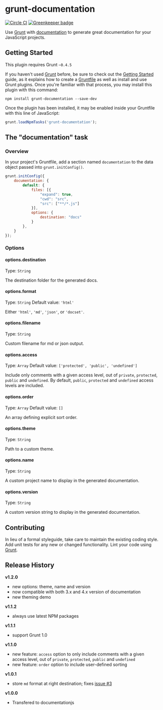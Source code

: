 # grunt-documentation

[![Circle CI](https://circleci.com/gh/documentationjs/grunt-documentation/tree/master.svg?style=shield)](https://circleci.com/gh/documentationjs/grunt-documentation/tree/master)
[![Greenkeeper badge](https://badges.greenkeeper.io/documentationjs/grunt-documentation.svg)](https://greenkeeper.io/)

Use [Grunt](http://gruntjs.com/) with
[documentation](https://github.com/documentationjs/documentation)
to generate great documentation for your JavaScript projects.

## Getting Started
This plugin requires Grunt `~0.4.5`

If you haven't used [Grunt](http://gruntjs.com/) before, be sure to check out the [Getting Started](http://gruntjs.com/getting-started) guide, as it explains how to create a [Gruntfile](http://gruntjs.com/sample-gruntfile) as well as install and use Grunt plugins. Once you're familiar with that process, you may install this plugin with this command:

```shell
npm install grunt-documentation --save-dev
```

Once the plugin has been installed, it may be enabled inside your Gruntfile with this line of JavaScript:

```js
grunt.loadNpmTasks('grunt-documentation');
```

## The "documentation" task

### Overview
In your project's Gruntfile, add a section named `documentation` to the data object passed into `grunt.initConfig()`.

```js
grunt.initConfig({
    documentation: {
        default: {
            files: [{
                "expand": true,
                "cwd": "src",
                "src": ["**/*.js"]
            }],
            options: {
                destination: "docs"
            }
        },
    }
});
```

### Options

#### options.destination
Type: `String`

The destination folder for the generated docs.

#### options.format
Type: `String`
Default value: `'html'`

Either `'html'`, `'md'`, `'json'`, or `'docset'`.

#### options.filename
Type: `String`

Custom filename for md or json output.

#### options.access
Type: `Array`
Default value: `['protected', 'public', 'undefined']`

Include only comments with a given access level, out of `private`, `protected`, `public` and `undefined`. By default, `public`, `protected` and `undefined` access levels are included.

#### options.order
Type: `Array`
Default value: `[]`

An array defining explicit sort order.

#### options.theme
Type: `String`

Path to a custom theme.

#### options.name
Type: `String`

A custom project name to display in the generated documentation.

#### options.version
Type: `String`

A custom version string to display in the generated documentation.

## Contributing
In lieu of a formal styleguide, take care to maintain the existing coding style. Add unit tests for any new or changed functionality. Lint your code using [Grunt](http://gruntjs.com/).

## Release History

**v1.2.0**
* new options: theme, name and version
* now compatible with both 3.x and 4.x version of documentation
* new theming demo

**v1.1.2**
* always use latest NPM packages

**v1.1.1**
* support Grunt 1.0

**v1.1.0**
* new feature: `access` option to only include comments with a given access level, out of `private`, `protected`, `public` and `undefined`
* new feature: `order` option to include user-defined sorting

**v1.0.1**
* store `md` format at right destination; fixes [issue #3](https://github.com/documentationjs/grunt-documentation/issues/3) 

**v1.0.0**
* Transfered to documentationjs
